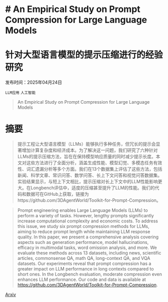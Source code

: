 # # An Empirical Study on Prompt Compression for Large Language Models
# 针对大型语言模型的提示压缩进行的经验研究

发布时间：2025年04月24日

`LLM应用` `人工智能`

> An Empirical Study on Prompt Compression for Large Language Models

# 摘要

> 提示工程让大型语言模型（LLMs）能够执行多种任务，但冗长的提示会显著增加计算复杂度和经济成本。为了解决这一问题，我们研究了六种针对LLMs的提示压缩方法，旨在在保持模型响应质量的同时减少提示长度。本文对这些方法进行了全面分析，涵盖生成性能、模型幻觉、多模态任务有效性、词汇遗漏分析等多个方面。我们在13个数据集上评估了这些方法，包括新闻、科学文章、常识问答、数学问答、长上下文问答和视觉问答数据集。实验结果显示，与短上下文相比，提示压缩对长上下文中的LLM性能影响更大。在Longbench评估中，适度的压缩甚至提升了LLM的性能。我们的代码和数据可在GitHub上获取，链接为https://github.com/3DAgentWorld/Toolkit-for-Prompt-Compression。

> Prompt engineering enables Large Language Models (LLMs) to perform a variety of tasks. However, lengthy prompts significantly increase computational complexity and economic costs. To address this issue, we study six prompt compression methods for LLMs, aiming to reduce prompt length while maintaining LLM response quality. In this paper, we present a comprehensive analysis covering aspects such as generation performance, model hallucinations, efficacy in multimodal tasks, word omission analysis, and more. We evaluate these methods across 13 datasets, including news, scientific articles, commonsense QA, math QA, long-context QA, and VQA datasets. Our experiments reveal that prompt compression has a greater impact on LLM performance in long contexts compared to short ones. In the Longbench evaluation, moderate compression even enhances LLM performance. Our code and data is available at https://github.com/3DAgentWorld/Toolkit-for-Prompt-Compression.

[Arxiv](https://arxiv.org/abs/2505.00019)